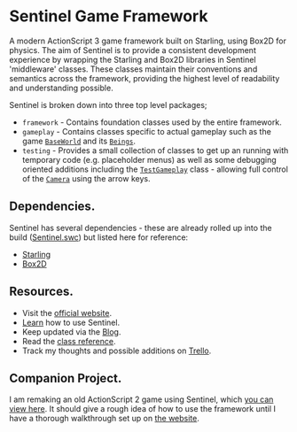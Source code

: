# Sentinel Game Framework

A modern ActionScript 3 game framework built on Starling, using Box2D for physics. The aim of Sentinel is to provide a consistent development experience by wrapping the Starling and Box2D libraries in Sentinel 'middleware' classes. These classes maintain their conventions and semantics across the framework, providing the highest level of readability and understanding possible.

Sentinel is broken down into three top level packages;

* `framework` - Contains foundation classes used by the entire framework.
* `gameplay` - Contains classes specific to actual gameplay such as the game [`BaseWorld`](https://github.com/MartyWallace/Sentinel/blob/master/src/sentinel/gameplay/world/BaseWorld.as) and its [`Beings`](https://github.com/MartyWallace/Sentinel/blob/master/src/sentinel/gameplay/world/Being.as).
* `testing` - Provides a small collection of classes to get up an running with temporary code (e.g. placeholder menus) as well as some debugging oriented additions including the [`TestGameplay`](https://github.com/MartyWallace/Sentinel/blob/master/src/sentinel/testing/states/TestGameplay.as) class - allowing full control of the [`Camera`](https://github.com/MartyWallace/Sentinel/blob/master/src/sentinel/gameplay/world/Camera.as) using the arrow keys.

## Dependencies.

Sentinel has several dependencies - these are already rolled up into the build ([Sentinel.swc](https://github.com/MartyWallace/Sentinel/tree/master/bin)) but listed here for reference:

* [Starling](http://gamua.com/starling/)
* [Box2D](http://www.box2dflash.org/)

## Resources.

* Visit the [official website](http://sentinel.martywallace.com).
* [Learn](http://sentinel.martywallace.com/learn) how to use Sentinel.
* Keep updated via the [Blog](http://sentinel.martywallace.com/blog).
* Read the [class reference](http://sentinel.martywallace.com/reference).
* Track my thoughts and possible additions on [Trello](https://trello.com/b/MJgDRGyH/sentinel).

## Companion Project.

I am remaking an old ActionScript 2 game using Sentinel, which [you can view here](https://github.com/MartyWallace/DAZ3Sentinel). It should give a rough idea of how to use the framework until I have a thorough walkthrough set up on [the website](http://sentinel.martywallace.com).
